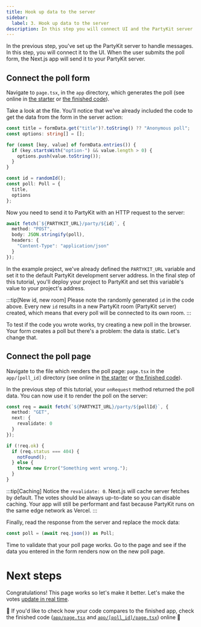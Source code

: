 ```yaml
---
title: Hook up data to the server
sidebar:
  label: 3. Hook up data to the server
description: In this step you will connect UI and the PartyKit server
---
```


In the previous step, you've set up the PartyKit server to handle messages. In this step, you will connect it to the UI. When the user submits the poll form, the Next.js app will send it to your PartyKit server.

## Connect the poll form

Navigate to `page.tsx`, in the `app` directory, which generates the poll (see online in <a href="https://github.com/partykit/tutorial-starter-partypoll/blob/main/app/page.tsx#L30" target="_blank" rel="noopener noreferrer">the starter</a> or <a href="https://github.com/partykit/partypoll/blob/main/app/page.tsx#L30-L36" target="_blank" rel="noopener noreferrer">the finished code</a>).

Take a look at the file. You'll notice that we've already included the code to get the data from the form in the server action:

```ts
const title = formData.get("title")?.toString() ?? "Anonymous poll";
const options: string[] = [];

for (const [key, value] of formData.entries()) {
  if (key.startsWith("option-") && value.length > 0) {
    options.push(value.toString());
  }
}

const id = randomId();
const poll: Poll = {
  title,
  options
};
```

Now you need to send it to PartyKit with an HTTP request to the server:

```ts
await fetch(`${PARTYKIT_URL}/party/${id}`, {
  method: "POST",
  body: JSON.stringify(poll),
  headers: {
    "Content-Type": "application/json"
  }
});
```

In the example project, we've already defined the `PARTYKIT_URL` variable and set it to the default PartyKit development server address. In the final step of this tutorial, you'll deploy your project to PartyKit and set this variable's value to your project's address.

:::tip[New id, new room]
Please note the randomly generated `id` in the code above. Every new `id` results in a new PartyKit room (PartyKit server) created, which means that every poll will be connected to its own room.
:::

To test if the code you wrote works, try creating a new poll in the browser. Your form creates a poll but there's a problem: the data is static. Let's change that.

## Connect the poll page

Navigate to the file which renders the poll page: `page.tsx` in the `app/[poll_id]` directory (see online in <a href="https://github.com/partykit/tutorial-starter-partypoll/blob/main/app/%5Bpoll_id%5D/page.tsx#L14-L16" target="_blank" rel="noopener noreferrer">the starter</a> or <a href="https://github.com/partykit/partypoll/blob/main/app/%5Bpoll_id%5D/page.tsx#L15C11-L30" target="_blank" rel="noopener noreferrer">the finished code</a>).

In the previous step of this tutorial, your `onRequest` method returned the poll data. You can now use it to render the poll on the server:

```ts
const req = await fetch(`${PARTYKIT_URL}/party/${pollId}`, {
  method: "GET",
  next: {
    revalidate: 0
  }
});

if (!req.ok) {
  if (req.status === 404) {
    notFound();
  } else {
    throw new Error("Something went wrong.");
  }
}
```

:::tip[Caching]
Notice the `revalidate: 0`. Next.js will cache server fetches by default. The votes should be always up-to-date so you can disable caching. Your app will still be performant and fast because PartyKit runs on the same edge network as Vercel.
:::

Finally, read the response from the server and replace the mock data:

```ts
const poll = (await req.json()) as Poll;
```

Time to validate that your poll page works. Go to the page and see if the data you entered in the form renders now on the new poll page.

# Next steps

Congratulations! This page works so let's make it better. Let's make the votes [update in real time](/tutorials/add-partykit-to-a-nextjs-app/4-add-websockets).

🎈 If you'd like to check how your code compares to the finished app, check the finished code (<a href="https://github.com/partykit/partypoll/blob/main/app/page.tsx#L30-L36" target="_blank" rel="noopener noreferrer"><code>app/page.tsx</code></a> and <a href="https://github.com/partykit/partypoll/blob/main/app/%5Bpoll_id%5D/page.tsx#L15C11-L30" target="_blank" rel="noopener noreferrer"><code>app/[poll_id]/page.tsx</code></a>) online 🎈
